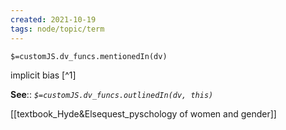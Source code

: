 ```yaml
---
created: 2021-10-19
tags: node/topic/term
---
```

`$=customJS.dv_funcs.mentionedIn(dv)`


implicit bias [^1]

**See**::
*`$=customJS.dv_funcs.outlinedIn(dv, this)`*

 [[textbook_Hyde&Elsequest_pyschology of women and gender]]

